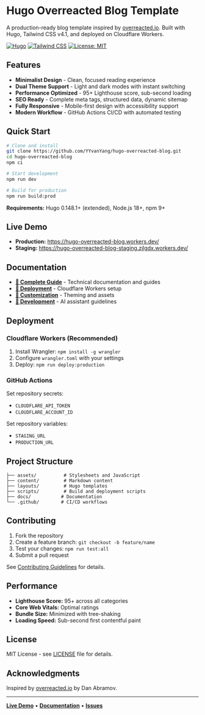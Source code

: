 # Hugo Overreacted Blog Template

A production-ready blog template inspired by [overreacted.io](https://overreacted.io/). Built with Hugo, Tailwind CSS v4.1, and deployed on Cloudflare Workers.

[![Hugo](https://img.shields.io/badge/Hugo-0.148.1+-blue.svg)](https://gohugo.io/)
[![Tailwind CSS](https://img.shields.io/badge/Tailwind_CSS-4.1-38B2AC.svg)](https://tailwindcss.com/)
[![License: MIT](https://img.shields.io/badge/License-MIT-yellow.svg)](https://opensource.org/licenses/MIT)

## Features

- **Minimalist Design** - Clean, focused reading experience
- **Dual Theme Support** - Light and dark modes with instant switching
- **Performance Optimized** - 95+ Lighthouse score, sub-second loading
- **SEO Ready** - Complete meta tags, structured data, dynamic sitemap
- **Fully Responsive** - Mobile-first design with accessibility support
- **Modern Workflow** - GitHub Actions CI/CD with automated testing

## Quick Start

```bash
# Clone and install
git clone https://github.com/YYvanYang/hugo-overreacted-blog.git
cd hugo-overreacted-blog
npm ci

# Start development
npm run dev

# Build for production
npm run build:prod
```

**Requirements:** Hugo 0.148.1+ (extended), Node.js 18+, npm 9+

## Live Demo

- **Production:** https://hugo-overreacted-blog.workers.dev/
- **Staging:** https://hugo-overreacted-blog-staging.zjlgdx.workers.dev/

## Documentation

- **[📖 Complete Guide](docs/)** - Technical documentation and guides
- **[🚀 Deployment](docs/technical/deployment.md)** - Cloudflare Workers setup
- **[🎨 Customization](docs/technical/asset-processing.md)** - Theming and assets
- **[🔧 Development](CLAUDE.md)** - AI assistant guidelines

## Deployment

### Cloudflare Workers (Recommended)

1. Install Wrangler: `npm install -g wrangler`
2. Configure `wrangler.toml` with your settings
3. Deploy: `npm run deploy:production`

### GitHub Actions

Set repository secrets:
- `CLOUDFLARE_API_TOKEN`
- `CLOUDFLARE_ACCOUNT_ID`

Set repository variables:
- `STAGING_URL`
- `PRODUCTION_URL`

## Project Structure

```
├── assets/          # Stylesheets and JavaScript
├── content/         # Markdown content
├── layouts/         # Hugo templates
├── scripts/         # Build and deployment scripts
├── docs/           # Documentation
└── .github/        # CI/CD workflows
```

## Contributing

1. Fork the repository
2. Create a feature branch: `git checkout -b feature/name`
3. Test your changes: `npm run test:all`
4. Submit a pull request

See [Contributing Guidelines](docs/development/) for details.

## Performance

- **Lighthouse Score:** 95+ across all categories
- **Core Web Vitals:** Optimal ratings
- **Bundle Size:** Minimized with tree-shaking
- **Loading Speed:** Sub-second first contentful paint

## License

MIT License - see [LICENSE](LICENSE) file for details.

## Acknowledgments

Inspired by [overreacted.io](https://overreacted.io/) by Dan Abramov.

---

**[Live Demo](https://hugo-overreacted-blog.workers.dev/)** • **[Documentation](docs/)** • **[Issues](https://github.com/YYvanYang/hugo-overreacted-blog/issues)**